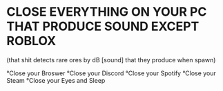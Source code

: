 # CLOSE EVERYTHING ON YOUR PC THAT PRODUCE SOUND EXCEPT ROBLOX
(that shit detects rare ores by dB [sound] that they produce when spawn)

°Close your Broswer
°Close your Discord
°Close your Spotify
°Close your Steam
°Close your Eyes and Sleep
